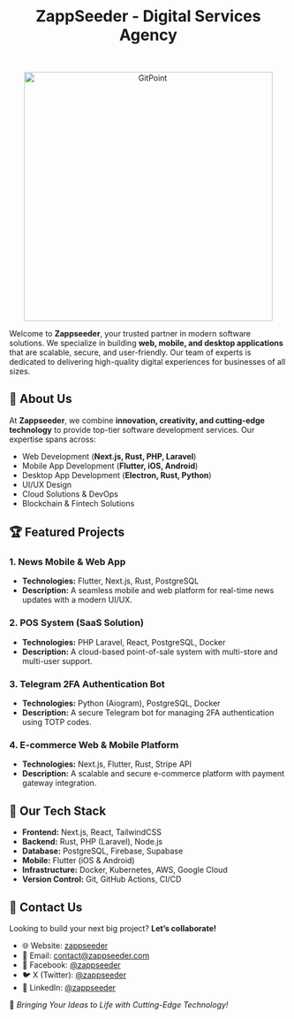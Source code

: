 <h1 align="center"> ZappSeeder - Digital Services Agency </h1> <br>
<p align="center">
  <a href="https://zappseeder.com/">
    <img alt="GitPoint" title="ZappSeeder" src="https://i.imgur.com/sjH1rzx.png" width="450">
  </a>
</p>

Welcome to **Zappseeder**, your trusted partner in modern software solutions. We specialize in building **web, mobile, and desktop applications** that are scalable, secure, and user-friendly. Our team of experts is dedicated to delivering high-quality digital experiences for businesses of all sizes.

## 🚀 About Us
At **Zappseeder**, we combine **innovation, creativity, and cutting-edge technology** to provide top-tier software development services. Our expertise spans across:
- Web Development (**Next.js, Rust, PHP, Laravel**)
- Mobile App Development (**Flutter, iOS, Android**)
- Desktop App Development (**Electron, Rust, Python**)
- UI/UX Design
- Cloud Solutions & DevOps
- Blockchain & Fintech Solutions

## 🏆 Featured Projects

### 1. **News Mobile & Web App**
- **Technologies:** Flutter, Next.js, Rust, PostgreSQL
- **Description:** A seamless mobile and web platform for real-time news updates with a modern UI/UX.

### 2. **POS System (SaaS Solution)**
- **Technologies:** PHP Laravel, React, PostgreSQL, Docker
- **Description:** A cloud-based point-of-sale system with multi-store and multi-user support.

### 3. **Telegram 2FA Authentication Bot**
- **Technologies:** Python (Aiogram), PostgreSQL, Docker
- **Description:** A secure Telegram bot for managing 2FA authentication using TOTP codes.

### 4. **E-commerce Web & Mobile Platform**
- **Technologies:** Next.js, Flutter, Rust, Stripe API
- **Description:** A scalable and secure e-commerce platform with payment gateway integration.

## 🔧 Our Tech Stack
- **Frontend:** Next.js, React, TailwindCSS
- **Backend:** Rust, PHP (Laravel), Node.js
- **Database:** PostgreSQL, Firebase, Supabase
- **Mobile:** Flutter (iOS & Android)
- **Infrastructure:** Docker, Kubernetes, AWS, Google Cloud
- **Version Control:** Git, GitHub Actions, CI/CD


## 📩 Contact Us
Looking to build your next big project? **Let’s collaborate!**
- 🌐 Website: [zappseeder](https://zappseeder.com/)
- 📧 Email: [contact@zappseeder.com](mailto:contact@zappseeder.com)
- 📘 Facebook: [@zappseeder](https://www.facebook.com/zappseeder/)
- 🐦 X (Twitter): [@zappseeder](https://x.com/zappseeder)
- 🔗 LinkedIn: [@zappseeder](https://www.linkedin.com/company/zappseeder)

📍 *Bringing Your Ideas to Life with Cutting-Edge Technology!*
